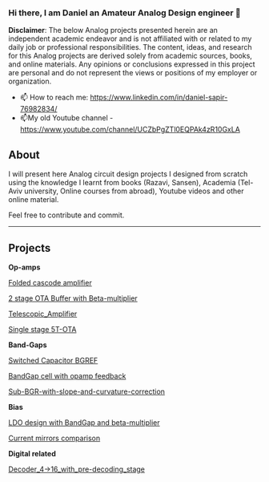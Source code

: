 ### Hi there, I am Daniel an Amateur Analog Design engineer 👋
**Disclaimer**: The below Analog projects presented herein are an independent academic endeavor and is not affiliated with or related to my daily job or professional responsibilities. The content, ideas, and research for this Analog projects are derived solely from academic sources, books, and online materials. Any opinions or conclusions expressed in this project are personal and do not represent the views or positions of my employer or organization.

- 📫 How to reach me: https://www.linkedin.com/in/daniel-sapir-76982834/
- 📫My old Youtube channel - https://www.youtube.com/channel/UCZbPgZTl0EQPAk4zR10GxLA
<!--
**dsapir4422/dsapir4422** is a ✨ _special_ ✨ repository because its `README.md` (this file) appears on your GitHub profile.

Here are some ideas to get you started:

- 🔭 I’m currently working on ...
- 🌱 I’m currently learning ...
- 👯 I’m looking to collaborate on ...
- 🤔 I’m looking for help with ...
- 💬 Ask me about ...

- 😄 Pronouns: ...
- ⚡ Fun fact: ...
-->
## About
I will present here Analog circuit design projects I designed from scratch using the knowledge I learnt from books (Razavi, Sansen), Academia (Tel-Aviv university, Online courses from abroad), Youtube videos and other online material.

Feel free to contribute and commit.

---------------------------------
## Projects
**Op-amps**

[Folded cascode amplifier](https://github.com/dsapir4422/Folded_Cascode_Amplifier)

[2 stage OTA Buffer with Beta-multiplier](https://github.com/dsapir4422/2-stage-OTA-buffer-w-Beta-multiplier)

[Telescopic_Amplifier](https://github.com/dsapir4422/Telescopic_Amplifier/blob/main/README.md)

[Single stage 5T-OTA](https://github.com/dsapir4422/5T_OTA/blob/main/README.md)

**Band-Gaps**

[Switched Capacitor BGREF](https://github.com/dsapir4422/Switched-Capacitor-BGREF)

[BandGap cell with opamp feedback](https://github.com/dsapir4422/BGAP-cell-with-feedback/blob/main/README.md)

[Sub-BGR-with-slope-and-curvature-correction](https://github.com/dsapir4422/Sub-BGR-with-slope-and-curvature-correction)

**Bias**

[LDO design with BandGap and beta-multiplier ](https://github.com/dsapir4422/LDO_design)

[Current mirrors comparison](https://github.com/dsapir4422/Current-Mirrors-comparison/blob/main/README.md)

**Digital related**

[Decoder_4->16_with_pre-decoding_stage](https://github.com/dsapir4422/Decoder_4_16/blob/main/README.md)
